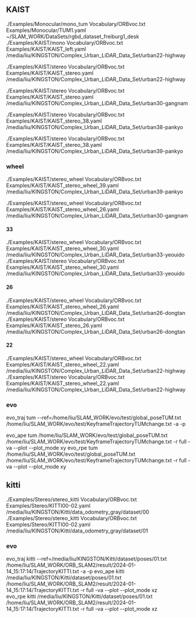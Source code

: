 ## KAIST
./Examples/Monocular/mono_tum Vocabulary/ORBvoc.txt Examples/Monocular/TUM1.yaml ~/SLAM_WORK/DataSets/rgbd_dataset_freiburg1_desk
./Examples/KAIST/mono Vocabulary/ORBvoc.txt Examples/KAIST/KAIST_left.yaml /media/liu/KINGSTON/Complex_Urban_LiDAR_Data_Set/urban22-highway

./Examples/KAIST/stereo Vocabulary/ORBvoc.txt Examples/KAIST/KAIST_stereo.yaml /media/liu/KINGSTON/Complex_Urban_LiDAR_Data_Set/urban22-highway

./Examples/KAIST/stereo Vocabulary/ORBvoc.txt Examples/KAIST/KAIST_stereo.yaml /media/liu/KINGSTON/Complex_Urban_LiDAR_Data_Set/urban30-gangnam

./Examples/KAIST/stereo Vocabulary/ORBvoc.txt Examples/KAIST/KAIST_stereo_38.yaml /media/liu/KINGSTON/Complex_Urban_LiDAR_Data_Set/urban38-pankyo

./Examples/KAIST/stereo Vocabulary/ORBvoc.txt Examples/KAIST/KAIST_stereo_38.yaml /media/liu/KINGSTON/Complex_Urban_LiDAR_Data_Set/urban39-pankyo

### wheel
./Examples/KAIST/stereo_wheel Vocabulary/ORBvoc.txt Examples/KAIST/KAIST_stereo_wheel_39.yaml /media/liu/KINGSTON/Complex_Urban_LiDAR_Data_Set/urban39-pankyo

./Examples/KAIST/stereo_wheel Vocabulary/ORBvoc.txt Examples/KAIST/KAIST_stereo_wheel_26.yaml /media/liu/KINGSTON/Complex_Urban_LiDAR_Data_Set/urban30-gangnam

#### 33
./Examples/KAIST/stereo_wheel Vocabulary/ORBvoc.txt Examples/KAIST/KAIST_stereo_wheel_30.yaml /media/liu/KINGSTON/Complex_Urban_LiDAR_Data_Set/urban33-yeouido 
./Examples/KAIST/stereo Vocabulary/ORBvoc.txt Examples/KAIST/KAIST_stereo_wheel_30.yaml /media/liu/KINGSTON/Complex_Urban_LiDAR_Data_Set/urban33-yeouido

#### 26
./Examples/KAIST/stereo_wheel Vocabulary/ORBvoc.txt Examples/KAIST/KAIST_stereo_wheel_26.yaml /media/liu/KINGSTON/Complex_Urban_LiDAR_Data_Set/urban26-dongtan
./Examples/KAIST/stereo Vocabulary/ORBvoc.txt Examples/KAIST/KAIST_stereo_26.yaml /media/liu/KINGSTON/Complex_Urban_LiDAR_Data_Set/urban26-dongtan

#### 22
./Examples/KAIST/stereo_wheel Vocabulary/ORBvoc.txt Examples/KAIST/KAIST_stereo_wheel_22.yaml /media/liu/KINGSTON/Complex_Urban_LiDAR_Data_Set/urban22-highway
./Examples/KAIST/stereo Vocabulary/ORBvoc.txt Examples/KAIST/KAIST_stereo_wheel_22.yaml /media/liu/KINGSTON/Complex_Urban_LiDAR_Data_Set/urban22-highway

### evo
evo_traj tum --ref=/home/liu/SLAM_WORK/evo/test/global_poseTUM.txt /home/liu/SLAM_WORK/evo/test/KeyframeTrajectoryTUMchange.txt -a  -p

evo_ape tum /home/liu/SLAM_WORK/evo/test/global_poseTUM.txt /home/liu/SLAM_WORK/evo/test/KeyframeTrajectoryTUMchange.txt -r full -va --plot --plot_mode xy
evo_rpe tum /home/liu/SLAM_WORK/evo/test/global_poseTUM.txt /home/liu/SLAM_WORK/evo/test/KeyframeTrajectoryTUMchange.txt -r full -va --plot --plot_mode xy

## kitti
./Examples/Stereo/stereo_kitti Vocabulary/ORBvoc.txt Examples/Stereo/KITTI00-02.yaml /media/liu/KINGSTON/Kitti/data_odometry_gray/dataset/00
./Examples/Stereo/stereo_kitti Vocabulary/ORBvoc.txt Examples/Stereo/KITTI00-02.yaml /media/liu/KINGSTON/Kitti/data_odometry_gray/dataset/01

### evo
evo_traj kitti --ref=/media/liu/KINGSTON/Kitti/dataset/poses/01.txt /home/liu/SLAM_WORK/ORB_SLAM2/result/2024-01-14_15:17:14/TrajectoryKITTI.txt -a  -p
evo_ape kitti /media/liu/KINGSTON/Kitti/dataset/poses/01.txt /home/liu/SLAM_WORK/ORB_SLAM2/result/2024-01-14_15:17:14/TrajectoryKITTI.txt -r full -va --plot --plot_mode xz  
evo_rpe kitti /media/liu/KINGSTON/Kitti/dataset/poses/01.txt /home/liu/SLAM_WORK/ORB_SLAM2/result/2024-01-14_15:17:14/TrajectoryKITTI.txt  -r full -va --plot --plot_mode xz 









